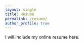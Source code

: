```yaml
---
layout: single
title: Resume
permalink: /resume/
author_profile: true
---
```


I will include my online resume here.